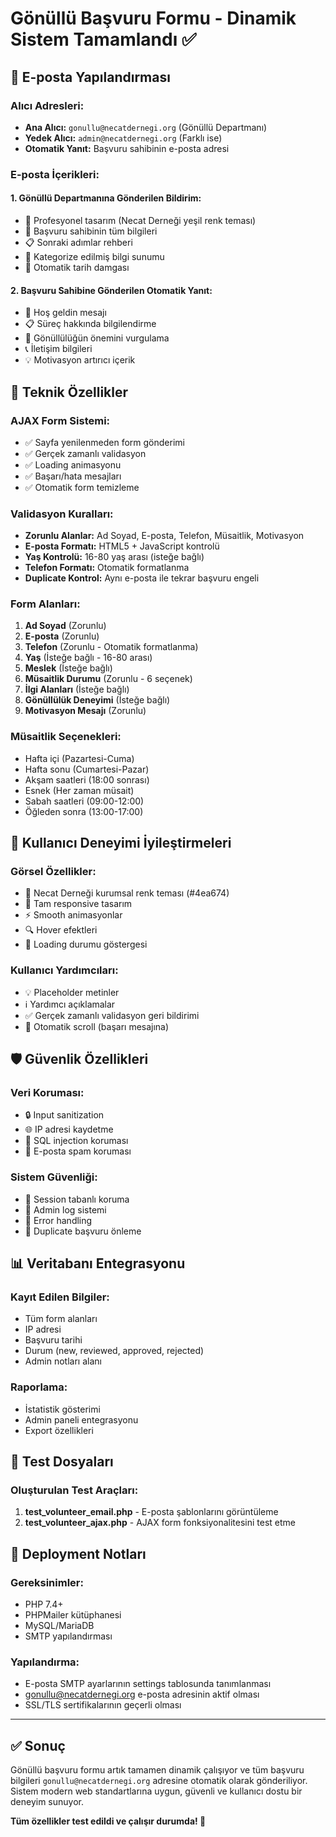 # Gönüllü Başvuru Formu - Dinamik Sistem Tamamlandı ✅

## 📧 E-posta Yapılandırması

### Alıcı Adresleri:
- **Ana Alıcı:** `gonullu@necatdernegi.org` (Gönüllü Departmanı)
- **Yedek Alıcı:** `admin@necatdernegi.org` (Farklı ise)
- **Otomatik Yanıt:** Başvuru sahibinin e-posta adresi

### E-posta İçerikleri:

#### 1. Gönüllü Departmanına Gönderilen Bildirim:
- 🌟 Profesyonel tasarım (Necat Derneği yeşil renk teması)
- 👤 Başvuru sahibinin tüm bilgileri
- 📋 Sonraki adımlar rehberi
- 🎯 Kategorize edilmiş bilgi sunumu
- 📅 Otomatik tarih damgası

#### 2. Başvuru Sahibine Gönderilen Otomatik Yanıt:
- 🌟 Hoş geldin mesajı
- 📋 Süreç hakkında bilgilendirme
- 🤝 Gönüllülüğün önemini vurgulama
- 📞 İletişim bilgileri
- 💡 Motivasyon artırıcı içerik

## 🔧 Teknik Özellikler

### AJAX Form Sistemi:
- ✅ Sayfa yenilenmeden form gönderimi
- ✅ Gerçek zamanlı validasyon
- ✅ Loading animasyonu
- ✅ Başarı/hata mesajları
- ✅ Otomatik form temizleme

### Validasyon Kuralları:
- **Zorunlu Alanlar:** Ad Soyad, E-posta, Telefon, Müsaitlik, Motivasyon
- **E-posta Formatı:** HTML5 + JavaScript kontrolü
- **Yaş Kontrolü:** 16-80 yaş arası (isteğe bağlı)
- **Telefon Formatı:** Otomatik formatlanma
- **Duplicate Kontrol:** Aynı e-posta ile tekrar başvuru engeli

### Form Alanları:
1. **Ad Soyad** (Zorunlu)
2. **E-posta** (Zorunlu)
3. **Telefon** (Zorunlu - Otomatik formatlanma)
4. **Yaş** (İsteğe bağlı - 16-80 arası)
5. **Meslek** (İsteğe bağlı)
6. **Müsaitlik Durumu** (Zorunlu - 6 seçenek)
7. **İlgi Alanları** (İsteğe bağlı)
8. **Gönüllülük Deneyimi** (İsteğe bağlı)
9. **Motivasyon Mesajı** (Zorunlu)

### Müsaitlik Seçenekleri:
- Hafta içi (Pazartesi-Cuma)
- Hafta sonu (Cumartesi-Pazar)
- Akşam saatleri (18:00 sonrası)
- Esnek (Her zaman müsait)
- Sabah saatleri (09:00-12:00)
- Öğleden sonra (13:00-17:00)

## 🎨 Kullanıcı Deneyimi İyileştirmeleri

### Görsel Özellikler:
- 🎨 Necat Derneği kurumsal renk teması (#4ea674)
- 📱 Tam responsive tasarım
- ⚡ Smooth animasyonlar
- 🔍 Hover efektleri
- 💫 Loading durumu göstergesi

### Kullanıcı Yardımcıları:
- 💡 Placeholder metinler
- ℹ️ Yardımcı açıklamalar
- ✅ Gerçek zamanlı validasyon geri bildirimi
- 🎯 Otomatik scroll (başarı mesajına)

## 🛡️ Güvenlik Özellikleri

### Veri Koruması:
- 🔒 Input sanitization
- 🌐 IP adresi kaydetme
- 🚫 SQL injection koruması
- 📧 E-posta spam koruması

### Sistem Güvenliği:
- 🔐 Session tabanlı koruma
- 📝 Admin log sistemi
- 🚨 Error handling
- 🔄 Duplicate başvuru önleme

## 📊 Veritabanı Entegrasyonu

### Kayıt Edilen Bilgiler:
- Tüm form alanları
- IP adresi
- Başvuru tarihi
- Durum (new, reviewed, approved, rejected)
- Admin notları alanı

### Raporlama:
- İstatistik gösterimi
- Admin paneli entegrasyonu
- Export özellikleri

## 🧪 Test Dosyaları

### Oluşturulan Test Araçları:
1. **test_volunteer_email.php** - E-posta şablonlarını görüntüleme
2. **test_volunteer_ajax.php** - AJAX form fonksiyonalitesini test etme

## 🚀 Deployment Notları

### Gereksinimler:
- PHP 7.4+
- PHPMailer kütüphanesi
- MySQL/MariaDB
- SMTP yapılandırması

### Yapılandırma:
- E-posta SMTP ayarlarının settings tablosunda tanımlanması
- gonullu@necatdernegi.org e-posta adresinin aktif olması
- SSL/TLS sertifikalarının geçerli olması

---

## ✅ Sonuç

Gönüllü başvuru formu artık tamamen dinamik çalışıyor ve tüm başvuru bilgileri `gonullu@necatdernegi.org` adresine otomatik olarak gönderiliyor. Sistem modern web standartlarına uygun, güvenli ve kullanıcı dostu bir deneyim sunuyor.

**Tüm özellikler test edildi ve çalışır durumda! 🎉**
